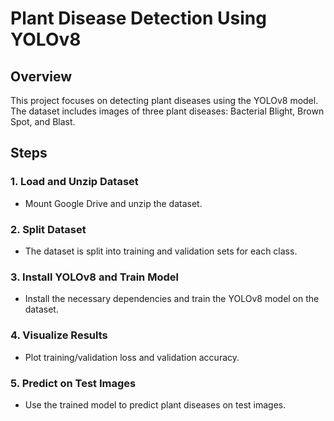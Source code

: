# Plant Disease Detection Using YOLOv8

## Overview
This project focuses on detecting plant diseases using the YOLOv8 model. The dataset includes images of three plant diseases: Bacterial Blight, Brown Spot, and Blast.

## Steps

### 1. Load and Unzip Dataset
- Mount Google Drive and unzip the dataset.

### 2. Split Dataset
- The dataset is split into training and validation sets for each class.

### 3. Install YOLOv8 and Train Model
- Install the necessary dependencies and train the YOLOv8 model on the dataset.

### 4. Visualize Results
- Plot training/validation loss and validation accuracy.

### 5. Predict on Test Images
- Use the trained model to predict plant diseases on test images.

